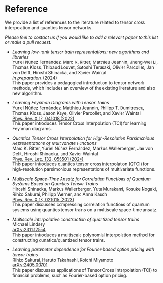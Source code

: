 # Reference

We provide a list of references to the literature related to tensor cross interpolation and quantics tensor networks.

*Please feel to contact us if you would like to add a relevant paper to this list or make a pull request.*

* *Learning low-rank tensor train representations: new algorithms and libraries*<br>
Yuriel Núñez Fernández, Marc K. Ritter, Matthieu Jeannin, Jheng-Wei Li, Thomas Kloss, Thibaud Louvet, Satoshi Terasaki, Olivier Parcollet, Jan von Delft, Hiroshi Shinaoka, and Xavier Waintal<br>
*in preparation*, (2024)<br>
This paper provides a pedagogical introduction to tensor network methods, which includes an overview of the existing literature and also new algorithm.

* *Learning Feynman Diagrams with Tensor Trains*<br>
Yuriel Núñez Fernández, Matthieu Jeannin, Philipp T. Dumitrescu, Thomas Kloss, Jason Kaye, Olivier Parcollet, and Xavier Waintal<br>
[Phys. Rev. X 12, 041018 (2022)](https://doi.org/10.1103/PhysRevX.12.041018)<br>
This paper introduces Tensor Cross Interpolation (TCI) for learning Feynman diagrams.

* *Quantics Tensor Cross Interpolation for High-Resolution Parsimonious Representations of Multivariate Functions*<br>
Marc K. Ritter, Yuriel Núñez Fernández, Markus Wallerberger, Jan von Delft, Hiroshi Shinaoka, and Xavier Waintal<br>
[Phys. Rev. Lett. 132, 056501 (2024)](https://journals.aps.org/prl/abstract/10.1103/PhysRevLett.132.056501)<br>
This paper introduces quantics tensor cross interpolation (QTCI) for high-resolution parsimonious representations of multivariate functions.

* *Multiscale Space-Time Ansatz for Correlation Functions of Quantum Systems Based on Quantics Tensor Trains*<br>
Hiroshi Shinaoka, Markus Wallerberger, Yuta Murakami, Kosuke Nogaki, Rihito Sakurai, Philipp Werner, and Anna Kauch<br>
[Phys. Rev. X 13, 021015 (2023)](https://journals.aps.org/prx/abstract/10.1103/PhysRevX.13.021015)<br>
This paper discusses compressing correlation functions of quantum systems using quantics tensor trains on a multiscale space-time ansatz.


* *Multiscale interpolative construction of quantized tensor trains*<br>
Michael Lindsey<br>
[arXiv:2311.12554](https://arxiv.org/abs/2311.12554)<br>
This paper introduces a multiscale polynomial interpolation method for constructing qunatics/quantized tensor trains.

* *Learning parameter dependence for Fourier-based option pricing with tensor trains*<br>
Rihito Sakurai, Haruto Takahashi, Koichi Miyamoto<br>
[arXiv:2405.00701](https://arxiv.org/abs/2405.00701)<br>
This paper discusses applications of Tensor Cross Interpolation (TCI) to financial problems, such as Fourier-based option pricing.